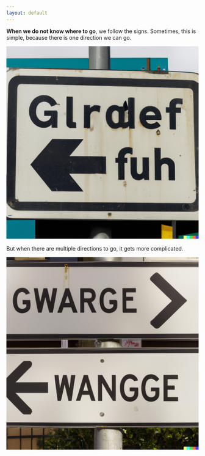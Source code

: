 ```yaml
---
layout: default
---
```


**When we do not know where to go**, we follow the signs. Sometimes, this is simple, because there is one direction we can go.

![](imgs/1.5.png)

But when there are multiple directions to go, it gets more complicated. 

![](imgs/2.png)
